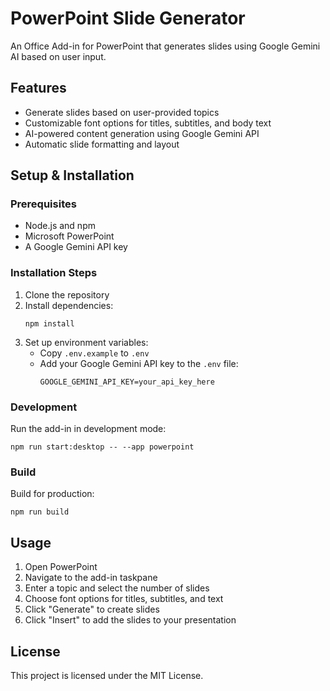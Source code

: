 # PowerPoint Slide Generator

An Office Add-in for PowerPoint that generates slides using Google Gemini AI based on user input.

## Features

- Generate slides based on user-provided topics
- Customizable font options for titles, subtitles, and body text
- AI-powered content generation using Google Gemini API
- Automatic slide formatting and layout

## Setup & Installation

### Prerequisites

- Node.js and npm
- Microsoft PowerPoint
- A Google Gemini API key

### Installation Steps

1. Clone the repository
2. Install dependencies:
   ```
   npm install
   ```
3. Set up environment variables:
   - Copy `.env.example` to `.env`
   - Add your Google Gemini API key to the `.env` file:
     ```
     GOOGLE_GEMINI_API_KEY=your_api_key_here
     ```

### Development

Run the add-in in development mode:

```
npm run start:desktop -- --app powerpoint
```

### Build

Build for production:

```
npm run build
```

## Usage

1. Open PowerPoint
2. Navigate to the add-in taskpane
3. Enter a topic and select the number of slides
4. Choose font options for titles, subtitles, and text
5. Click "Generate" to create slides
6. Click "Insert" to add the slides to your presentation

## License

This project is licensed under the MIT License.
